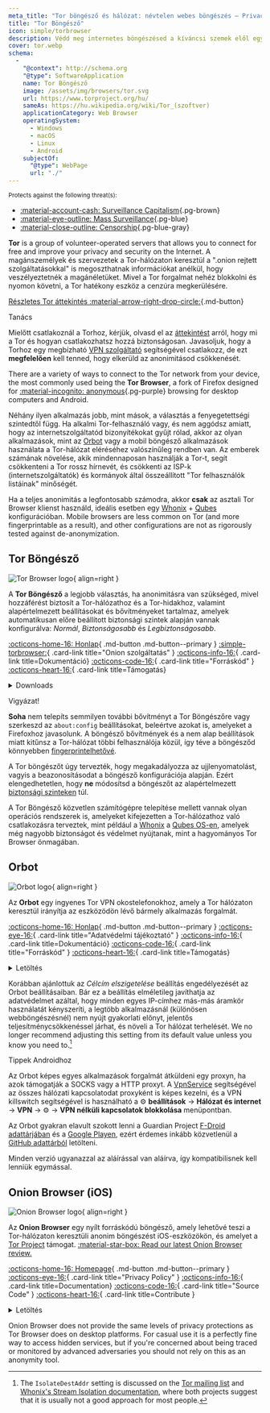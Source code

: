 ```yaml
---
meta_title: "Tor böngésző és hálózat: névtelen webes böngészés – Privacy Guides"
title: "Tor Böngésző"
icon: simple/torbrowser
description: Védd meg internetes böngészésed a kíváncsi szemek elől egy biztonságos hálózat, a Tor használatával, amely megkerüli a cenzúrát.
cover: tor.webp
schema:
  - 
    "@context": http://schema.org
    "@type": SoftwareApplication
    name: Tor Böngésző
    image: /assets/img/browsers/tor.svg
    url: https://www.torproject.org/hu/
    sameAs: https://hu.wikipedia.org/wiki/Tor_(szoftver)
    applicationCategory: Web Browser
    operatingSystem:
      - Windows
      - macOS
      - Linux
      - Android
    subjectOf:
      "@type": WebPage
      url: "./"
---
```


<small>Protects against the following threat(s):</small>

- [:material-account-cash: Surveillance Capitalism](basics/common-threats.md#surveillance-as-a-business-model ""){.pg-brown}
- [:material-eye-outline: Mass Surveillance](basics/common-threats.md#mass-surveillance-programs ""){.pg-blue}
- [:material-close-outline: Censorship](basics/common-threats.md#avoiding-censorship ""){.pg-blue-gray}

**Tor** is a group of volunteer-operated servers that allows you to connect for free and improve your privacy and security on the Internet. A magánszemélyek és szervezetek a Tor-hálózaton keresztül a ".onion rejtett szolgáltatásokkal" is megoszthatnak információkat anélkül, hogy veszélyeztetnék a magánéletüket. Mivel a Tor forgalmat nehéz blokkolni és nyomon követni, a Tor hatékony eszköz a cenzúra megkerülésére.

[Részletes Tor áttekintés :material-arrow-right-drop-circle:](advanced/tor-overview.md ""){.md-button}

<div class="admonition tip" markdown>
<p class="admonition-title">Tanács</p>

Mielőtt csatlakoznál a Torhoz, kérjük, olvasd el az [áttekintést](advanced/tor-overview.md) arról, hogy mi a Tor és hogyan csatlakozhatsz hozzá biztonságosan. Javasoljuk, hogy a Torhoz egy megbízható [VPN szolgáltató](vpn.md) segítségével csatlakozz, de ezt **megfelelően** kell tenned, hogy elkerüld az anonimitásod csökkenését.

</div>

There are a variety of ways to connect to the Tor network from your device, the most commonly used being the **Tor Browser**, a fork of Firefox designed for [:material-incognito: anonymous](basics/common-threats.md#anonymity-vs-privacy ""){.pg-purple} browsing for desktop computers and Android.

Néhány ilyen alkalmazás jobb, mint mások, a választás a fenyegetettségi szintedtől függ. Ha alkalmi Tor-felhasználó vagy, és nem aggódsz amiatt, hogy az internetszolgáltatód bizonyítékokat gyűjt rólad, akkor az olyan alkalmazások, mint az [Orbot](#orbot) vagy a mobil böngésző alkalmazások használata a Tor-hálózat eléréséhez valószínűleg rendben van. Az emberek számának növelése, akik mindennaposan használják a Tor-t, segít csökkenteni a Tor rossz hírnevét, és csökkenti az ISP-k (internetszolgáltatók) és kormányok által összeállított "Tor felhasználók listáinak" minőségét.

Ha a teljes anonimitás a legfontosabb számodra, akkor **csak** az asztali Tor Browser klienst használd, ideális esetben egy [Whonix](desktop.md#whonix) + [Qubes](desktop.md#qubes-os) konfigurációban. Mobile browsers are less common on Tor (and more fingerprintable as a result), and other configurations are not as rigorously tested against de-anonymization.

## Tor Böngésző

<div class="admonition recommendation" markdown>

![Tor Browser logo](assets/img/browsers/tor.svg){ align=right }

A **Tor Böngésző** a legjobb választás, ha anonimitásra van szükséged, mivel hozzáférést biztosít a Tor-hálózathoz és a Tor-hidakhoz, valamint alapértelmezett beállításokat és bővítményeket tartalmaz, amelyek automatikusan előre beállított biztonsági szintek alapján vannak konfigurálva: *Normál*, *Biztonságosabb* és *Legbiztonságosabb*.

[:octicons-home-16: Honlap](https://torproject.org){ .md-button .md-button--primary }
[:simple-torbrowser:](http://2gzyxa5ihm7nsggfxnu52rck2vv4rvmdlkiu3zzui5du4xyclen53wid.onion){ .card-link title="Onion szolgáltatás" }
[:octicons-info-16:](https://tb-manual.torproject.org){ .card-link title=Dokumentáció}
[:octicons-code-16:](https://gitlab.torproject.org/tpo/applications/tor-browser){ .card-link title="Forráskód" }
[:octicons-heart-16:](https://donate.torproject.org){ .card-link title=Támogatás}

<details class="downloads" markdown>
<summary>Downloads</summary>

- [:simple-googleplay: Google Play](https://play.google.com/store/apps/details?id=org.torproject.torbrowser)
- [:simple-android: Android](https://torproject.org/download/#android)
- [:fontawesome-brands-windows: Windows](https://torproject.org/download)
- [:simple-apple: macOS](https://torproject.org/download)
- [:simple-linux: Linux](https://torproject.org/download)

</details>

</div>

<div class="admonition danger" markdown>
<p class="admonition-title">Vigyázat!</p>

**Soha** nem telepíts semmilyen további bővítményt a Tor Böngészőre vagy szerkeszd az `about:config` beállításokat, beleértve azokat is, amelyeket a Firefoxhoz javasolunk. A böngésző bővítmények és a nem alap beállítások miatt kitűnsz a Tor-hálózat többi felhasználója közül, így téve a böngésződ könnyebben [fingerprintelhetővé](https://support.torproject.org/glossary/browser-fingerprinting).

</div>

A Tor böngészőt úgy tervezték, hogy megakadályozza az ujjlenyomatolást, vagyis a beazonosításodat a böngésző konfigurációja alapján. Ezért elengedhetetlen, hogy **ne** módosítsd a böngészőt az alapértelmezett [biztonsági szinteken](https://tb-manual.torproject.org/security-settings) túl.

A Tor Böngésző közvetlen számítógépre telepítése mellett vannak olyan operációs rendszerek is, amelyeket kifejezetten a Tor-hálózathoz való csatlakozásra terveztek, mint például a [Whonix](desktop.md#whonix) a [Qubes OS-en](desktop.md#qubes-os), amelyek még nagyobb biztonságot és védelmet nyújtanak, mint a hagyományos Tor Browser önmagában.

## Orbot

<div class="admonition recommendation" markdown>

![Orbot logo](assets/img/self-contained-networks/orbot.svg){ align=right }

Az **Orbot** egy ingyenes Tor VPN okostelefonokhoz, amely a Tor hálózaton keresztül irányítja az eszközödön lévő bármely alkalmazás forgalmát.

[:octicons-home-16: Honlap](https://orbot.app){ .md-button .md-button--primary }
[:octicons-eye-16:](https://orbot.app/privacy-policy){ .card-link title="Adatvédelmi tájékoztató" }
[:octicons-info-16:](https://orbot.app/faqs){ .card-link title=Dokumentáció}
[:octicons-code-16:](https://orbot.app/code){ .card-link title="Forráskód" }
[:octicons-heart-16:](https://orbot.app/donate){ .card-link title=Támogatás}

<details class="downloads" markdown>
<summary>Letöltés</summary>

- [:simple-googleplay: Google Play](https://play.google.com/store/apps/details?id=org.torproject.android)
- [:simple-appstore: App Store](https://apps.apple.com/app/id1609461599)
- [:simple-github: GitHub](https://github.com/guardianproject/orbot/releases)

</details>

</div>

Korábban ajánlottuk az *Célcím elszigetelése* beállítás engedélyezését az Orbot beállításaiban. Bár ez a beállítás elméletileg javíthatja az adatvédelmet azáltal, hogy minden egyes IP-címhez más-más áramkör használatát kényszeríti, a legtöbb alkalmazásnál (különösen webböngészésnél) nem nyújt gyakorlati előnyt, jelentős teljesítménycsökkenéssel járhat, és növeli a Tor hálózat terhelését. We no longer recommend adjusting this setting from its default value unless you know you need to.[^1]

<div class="admonition tip" markdown>
<p class="admonition-title">Tippek Androidhoz</p>

Az Orbot képes egyes alkalmazások forgalmát átküldeni egy proxyn, ha azok támogatják a SOCKS vagy a HTTP proxyt. A [VpnService](https://developer.android.com/reference/android/net/VpnService) segítségével az összes hálózati kapcsolatodat proxyként is képes kezelni, és a VPN killswitch segítségével is használható a :gear: **beállítások** → **Hálózat és internet** → **VPN** → :gear: → **VPN nélküli kapcsolatok blokkolása** menüpontban.

Az Orbot gyakran elavult szokott lenni a Guardian Project [F-Droid adattárjában](https://guardianproject.info/fdroid) és a [Google Playen](https://play.google.com/store/apps/details?id=org.torproject.android), ezért érdemes inkább közvetlenül a [GitHub adattárból](https://github.com/guardianproject/orbot/releases) letölteni.

Minden verzió ugyanazzal az aláírással van aláírva, így kompatibilisnek kell lenniük egymással.

</div>

## Onion Browser (iOS)

<div class="admonition recommendation" markdown>

![Onion Browser logo](assets/img/self-contained-networks/onion_browser.svg){ align=right }

Az **Onion Browser** egy nyílt forráskódú böngésző, amely lehetővé teszi a Tor-hálózaton keresztüli anonim böngészést iOS-eszközökön, és amelyet a [Tor Project](https://support.torproject.org/glossary/onion-browser) támogat. [:material-star-box: Read our latest Onion Browser review.](/articles/2024/09/18/onion-browser-review/)

[:octicons-home-16: Homepage](https://onionbrowser.com){ .md-button .md-button--primary }
[:octicons-eye-16:](https://onionbrowser.com/privacy-policy){ .card-link title="Privacy Policy" }
[:octicons-info-16:](https://onionbrowser.com/faqs){ .card-link title=Documentation}
[:octicons-code-16:](https://github.com/OnionBrowser/OnionBrowser){ .card-link title="Source Code" }
[:octicons-heart-16:](https://onionbrowser.com/donate){ .card-link title=Contribute }

<details class="downloads" markdown>
<summary>Letöltés</summary>

- [:simple-appstore: App Store](https://apps.apple.com/app/id519296448)

</details>

</div>

Onion Browser does not provide the same levels of privacy protections as Tor Browser does on desktop platforms. For casual use it is a perfectly fine way to access hidden services, but if you're concerned about being traced or monitored by advanced adversaries you should not rely on this as an anonymity tool.

[^1]: The `IsolateDestAddr` setting is discussed on the [Tor mailing list](https://lists.torproject.org/pipermail/tor-talk/2012-May/024403.html) and [Whonix's Stream Isolation documentation](https://whonix.org/wiki/Stream_Isolation), where both projects suggest that it is usually not a good approach for most people.
